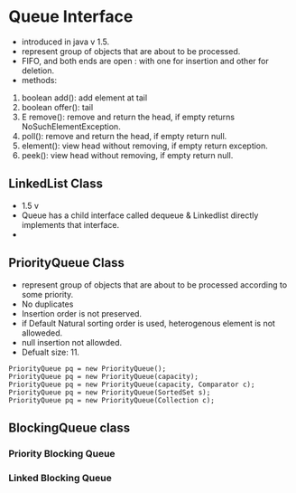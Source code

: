 # Queue Interface
- introduced in java v 1.5.
- represent group of objects that are about to be processed.
- FIFO, and both ends are open : with one for insertion and other for deletion.
- methods:
1. boolean add(): add element at tail
2. boolean offer(): tail
3. E remove(): remove and return the head, if empty returns NoSuchElementException.
4. poll(): remove and return the head, if empty return null.
5. element(): view head without removing, if empty return exception.
6. peek(): view head without removing, if empty return null.


## LinkedList Class
- 1.5 v
- Queue has a child interface called dequeue & Linkedlist directly implements that interface.
- 

## PriorityQueue Class
-  represent group of objects that are about to be processed according to some priority.
- No duplicates
- Insertion order is not preserved.
- if Default Natural sorting order is used, heterogenous element is not alloweded.
- null insertion not allowded.
- Defualt size: 11.
```
PriorityQueue pq = new PriorityQueue();
PriorityQueue pq = new PriorityQueue(capacity);
PriorityQueue pq = new PriorityQueue(capacity, Comparator c);
PriorityQueue pq = new PriorityQueue(SortedSet s);
PriorityQueue pq = new PriorityQueue(Collection c);
```

## BlockingQueue class

### Priority Blocking Queue

### Linked Blocking Queue





